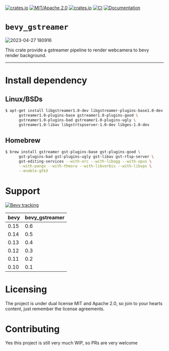 [![crates.io](https://img.shields.io/crates/v/bevy_gstreamer)](https://crates.io/crates/bevy_gstreamer)
[![MIT/Apache 2.0](https://img.shields.io/badge/license-MIT%2FApache-blue.svg)](https://github.com/Seldom-SE/seldom_pixel#license)
[![crates.io](https://img.shields.io/crates/d/bevy_gstreamer)](https://crates.io/crates/bevy_gstreamer)
[![CI](https://github.com/foxzool/bevy_gstreamer/workflows/CI/badge.svg)](https://github.com/foxzool/bevy_gstreamer/actions)
[![Documentation](https://docs.rs/bevy_gstreamer/badge.svg)](https://docs.rs/bevy_gstreamer)

# `bevy_gstreamer`

![2023-04-27 180916](https://user-images.githubusercontent.com/217027/234832021-cfd3cf1d-9c26-4e63-b7c1-6120949bd431.png)

This crate provide a gstreamer pipeline to render webcamera to bevy render background.

--------

# Install dependency

## Linux/BSDs

```bash
$ apt-get install libgstreamer1.0-dev libgstreamer-plugins-base1.0-dev \
      gstreamer1.0-plugins-base gstreamer1.0-plugins-good \
      gstreamer1.0-plugins-bad gstreamer1.0-plugins-ugly \
      gstreamer1.0-libav libgstrtspserver-1.0-dev libges-1.0-dev
```

## Homebrew

```bash
$ brew install gstreamer gst-plugins-base gst-plugins-good \
      gst-plugins-bad gst-plugins-ugly gst-libav gst-rtsp-server \
      gst-editing-services --with-orc --with-libogg --with-opus \
      --with-pango --with-theora --with-libvorbis --with-libvpx \
      --enable-gtk3


```

# Support

[![Bevy tracking](https://img.shields.io/badge/Bevy%20tracking-released%20version-lightblue)](https://github.com/bevyengine/bevy/blob/main/docs/plugins_guidelines.md#main-branch-tracking)

| bevy | bevy_gstreamer |
|------|----------------|
| 0.15 | 0.6            |
| 0.14 | 0.5            |
| 0.13 | 0.4            |
| 0.12 | 0.3            |
| 0.11 | 0.2            |
| 0.10 | 0.1            |

# Licensing

The project is under dual license MIT and Apache 2.0, so join to your hearts content, just remember the license
agreements.

# Contributing

Yes this project is still very much WIP, so PRs are very welcome
